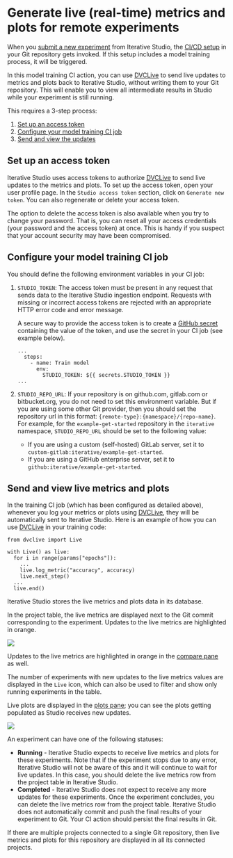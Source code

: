 # Generate live (real-time) metrics and plots for remote experiments

When you
[submit a new experiment](/doc/studio/user-guide/projects-and-experiments/run-experiments)
from Iterative Studio, the
[CI/CD setup](/doc/use-cases/ci-cd-for-machine-learning) in your Git repository
gets invoked. If this setup includes a model training process, it will be
triggered.

In this model training CI action, you can use [DVCLive] to send live updates to
metrics and plots back to Iterative Studio, without writing them to your Git
repository. This will enable you to view all intermediate results in Studio
while your experiment is still running.

This requires a 3-step process:

1. [Set up an access token](#set-up-an-access-token)
2. [Configure your model training CI job](#configure-your-model-training-ci-job)
3. [Send and view the updates](#send-and-view-live-metrics-and-plots)

## Set up an access token

Iterative Studio uses access tokens to authorize [DVCLive] to send live updates
to the metrics and plots. To set up the access token, open your user profile
page. In the `Studio access token` section, click on `Generate new token`. You
can also regenerate or delete your access token.

The option to delete the access token is also available when you try to change
your password. That is, you can reset all your access credentials (your password
and the access token) at once. This is handy if you suspect that your account
security may have been compromised.

## Configure your model training CI job

You should define the following environment variables in your CI job:

1.  `STUDIO_TOKEN`: The access token must be present in any request that sends
    data to the Iterative Studio ingestion endpoint. Requests with missing or
    incorrect access tokens are rejected with an appropriate HTTP error code and
    error message.

    A secure way to provide the access token is to create a
    [GitHub secret](https://docs.github.com/en/actions/security-guides/encrypted-secrets)
    containing the value of the token, and use the secret in your CI job (see
    example below).

    ```
    ...
      steps:
        - name: Train model
          env:
            STUDIO_TOKEN: ${{ secrets.STUDIO_TOKEN }}
    ...
    ```

2.  `STUDIO_REPO_URL`: If your repository is on github.com, gitlab.com or
    bitbucket.org, you do not need to set this environment variable. But if you
    are using some other Git provider, then you should set the repository url in
    this format: `{remote-type}:{namespace}/{repo-name}`. For example, for the
    `example-get-started` repository in the `iterative` namespace,
    `STUDIO_REPO_URL` should be set to the following value:

    - If you are using a custom (self-hosted) GitLab server, set it to
      `custom-gitlab:iterative/example-get-started`.
    - If you are using a GitHub enterprise server, set it to
      `github:iterative/example-get-started`.

## Send and view live metrics and plots

In the training CI job (which has been configured as detailed above), whenever
you log your metrics or plots using [DVCLive], they will be automatically sent
to Iterative Studio. Here is an example of how you can use [DVCLive] in your
training code:

```
from dvclive import Live

with Live() as live:
  for i in range(params["epochs"]):
    ...
    live.log_metric("accuracy", accuracy)
    live.next_step()
  ...
  live.end()
```

Iterative Studio stores the live metrics and plots data in its database.

In the project table, the live metrics are displayed next to the Git commit
corresponding to the experiment. Updates to the live metrics are highlighted in
orange.

![](https://static.iterative.ai/img/studio/live_metrics.gif)

Updates to the live metrics are highlighted in orange in the
[compare pane](/doc/studio/user-guide/projects-and-experiments/visualize-and-compare#compare-experiments)
as well.

The number of experiments with new updates to the live metrics values are
displayed in the `Live` icon, which can also be used to filter and show only
running experiments in the table.

Live plots are displayed in the
[plots pane](/doc/studio/user-guide/projects-and-experiments/visualize-and-compare#how-to-generate-plots);
you can see the plots getting populated as Studio receives new updates.

![](https://static.iterative.ai/img/studio/live_plots.gif)

An experiment can have one of the following statuses:

- **Running** - Iterative Studio expects to receive live metrics and plots for
  these experiments. Note that if the experiment stops due to any error,
  Iterative Studio will not be aware of this and it will continue to wait for
  live updates. In this case, you should delete the live metrics row from the
  project table in Iterative Studio.
- **Completed** - Iterative Studio does not expect to receive any more updates
  for these experiments. Once the experiment concludes, you can delete the live
  metrics row from the project table. Iterative Studio does not automatically
  commit and push the final results of your experiment to Git. Your CI action should
  persist the final results in Git.

<admon>

If there are multiple projects connected to a single Git repository, then live
metrics and plots for this repository are displayed in all its connected
projects.

</admon>

[dvclive]: /doc/dvclive
